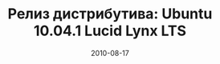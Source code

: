 ---
layout: post
title:  "Релиз дистрибутива: Ubuntu 10.04.1 Lucid Lynx LTS"
date: 2010-08-17   
---